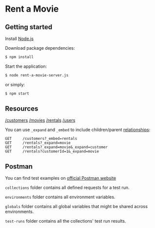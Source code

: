 # Rent a Movie

## Getting started

Install [Node.js](https://nodejs.org/en/)

Download package dependencies:

```bash
$ npm install
```

Start the application:

```bash
$ node rent-a-movie-server.js
```

or simply:

```bash
$ npm start
```

## Resources

[/customers](localhost:3000/customers)
[/movies](localhost:3000/movies)
[/rentals](localhost:3000/rentals)
[/users](localhost:3000/users)

You can use `_expand` and `_embed` to include children/parent [relationships](https://github.com/typicode/json-server#relationships):

```
GET     /customers?_embed=rentals
GET     /rentals?_expand=movie
GET     /rentals?_expand=movie&_expand=customer
GET     /rentals?customerId=1&_expand=movie
```

## Postman

You can find test examples on [official Postman website](https://learning.getpostman.com/docs/postman/scripts/test_examples/)

`collections` folder contains all defined requests for a test run.

`environments` folder contains all environment variables.

`globals` folder contains all global variables that might be shared across environments.

`test-runs` folder contains all the collections' test run results.
